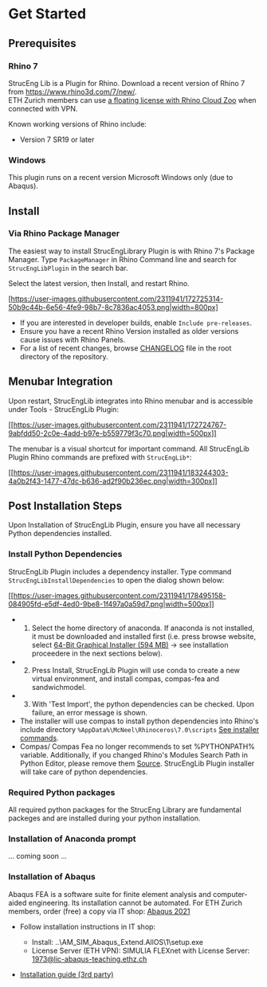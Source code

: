 # Get Started

## Prerequisites
### Rhino 7
StrucEng Lib is a Plugin for Rhino. Download a recent version of Rhino 7 from https://www.rhino3d.com/7/new/.  
ETH Zurich members can use [a floating license with Rhino Cloud Zoo](https://web.archive.org/web/20220701094920/https://gramaziokohler.arch.ethz.ch/teaching-materials/00_installation/1_rhino/) when connected with VPN.

Known working versions of Rhino include:
  - Version 7 SR19 or later

### Windows
This plugin runs on a recent version Microsoft Windows only (due to Abaqus).

## Install
### Via Rhino Package Manager
The easiest way to install StrucEngLibrary Plugin is with Rhino 7's Package Manager. Type `PackageManager` in Rhino Command line and search for `StrucEngLibPlugin` in the search bar.

Select the latest version, then Install, and restart Rhino.

[https://user-images.githubusercontent.com/2311941/172725314-50b9c44b-6e56-4fe9-98b7-8c7836ac4053.png|width=800px]

- If you are interested in developer builds, enable `Include pre-releases`.
- Ensure you have a recent Rhino Version installed as older versions cause issues with Rhino Panels.
- For a list of recent changes, browse [CHANGELOG](https://github.com/kfmResearch-NumericsTeam/StrucEng_Library_Plug_in/blob/master/CHANGELOG) file in the root directory of the repository.

## Menubar Integration
Upon restart, StrucEngLib integrates into Rhino menubar and is accessible under Tools - StrucEngLib Plugin:

[[https://user-images.githubusercontent.com/2311941/172724767-9abfdd50-2c0e-4add-b97e-b559779f3c70.png|width=500px]]

The menubar is a visual shortcut for important command. All StrucEngLib Plugin Rhino commands are prefixed with `StrucEngLib*`:

[[https://user-images.githubusercontent.com/2311941/183244303-4a0b2f43-1477-47dc-b636-ad2f90b236ec.png|width=300px]]


## Post Installation Steps
Upon Installation of StrucEngLib Plugin, ensure you have all necessary Python dependencies installed.

### Install Python Dependencies 
StrucEngLib Plugin includes a dependency installer. Type command `StrucEngLibInstallDependencies` to open the dialog shown below:

[[https://user-images.githubusercontent.com/2311941/178495158-084905fd-e5df-4ed0-9be8-1f497a0a59d7.png|width=500px]]

- 1. Select the home directory of anaconda. If anaconda is not installed, it must be downloaded and installed first (i.e. press browse website, select [64-Bit Graphical Installer (594 MB)](https://repo.anaconda.com/archive/Anaconda3-2022.05-Windows-x86_64.exe) -> see installation proceedere in the next sections below).
- 2. Press Install, StrucEngLib Plugin will use conda to create a new virtual environment, and install compas, compas-fea and sandwichmodel.
- 3. With 'Test Import', the python dependencies can be checked. Upon failure, an error message is shown.
- The installer will use compas to install python dependencies into Rhino's include directory `%AppData%\McNeel\Rhinoceros\7.0\scripts` [See installer commands](https://github.com/kfmResearch-NumericsTeam/StrucEng_Library_Plug_in/blob/master/StrucEngLib/EmbeddedResources/install.bat).
- Compas/ Compas Fea no longer recommends to set %PYTHONPATH% variable. Additionally, if you changed Rhino's Modules Search Path in Python Editor, please remove them [Source](https://compas.dev/compas_fea/latest/gettingstarted/installation.html). StrucEngLib Plugin installer will take care of python dependencies. 

### Required Python packages
All required python packages for the StrucEng Library are fundamental packeges and are installed during your python installation.

### Installation of Anaconda prompt
... coming soon ...

### Installation of Abaqus
Abaqus FEA is a software suite for finite element analysis and computer-aided engineering. Its installation cannot be automated.
For ETH Zurich members, order (free) a copy via IT shop: [Abaqus 2021](https://itshop.ethz.ch/)

- Follow installation instructions in IT shop:
  - Install: ..\AM_SIM_Abaqus_Extend.AllOS\1\setup.exe
  - License Server (ETH VPN): SIMULIA FLEXnet with License Server: 1973@lic-abaqus-teaching.ethz.ch

- [Installation guide (3rd party)](https://web.archive.org/web/20220718103200/https://deviceanalytics.com/install-abaqus-on-windows/)
